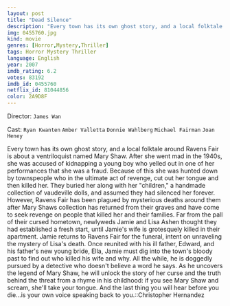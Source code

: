 ```yaml
---
layout: post
title: "Dead Silence"
description: "Every town has its own ghost story, and a local folktale around Ravens Fair is about a ventriloquist named Mary Shaw. After she went mad in the 1940s, she was accused of kidnapping a young boy who yelled out in one of her performances that she was a fraud. Because of this she was hunted down by townspeople who in the ultimate act of revenge, cut out her tongue and then killed her. They buried her along with her children, a handmade co.."
img: 0455760.jpg
kind: movie
genres: [Horror,Mystery,Thriller]
tags: Horror Mystery Thriller 
language: English
year: 2007
imdb_rating: 6.2
votes: 83192
imdb_id: 0455760
netflix_id: 81044856
color: 2A9D8F
---
```

Director: `James Wan`  

Cast: `Ryan Kwanten` `Amber Valletta` `Donnie Wahlberg` `Michael Fairman` `Joan Heney` 

Every town has its own ghost story, and a local folktale around Ravens Fair is about a ventriloquist named Mary Shaw. After she went mad in the 1940s, she was accused of kidnapping a young boy who yelled out in one of her performances that she was a fraud. Because of this she was hunted down by townspeople who in the ultimate act of revenge, cut out her tongue and then killed her. They buried her along with her "children," a handmade collection of vaudeville dolls, and assumed they had silenced her forever. However, Ravens Fair has been plagued by mysterious deaths around them after Mary Shaws collection has returned from their graves and have come to seek revenge on people that killed her and their families. Far from the pall of their cursed hometown, newlyweds Jamie and Lisa Ashen thought they had established a fresh start, until Jamie's wife is grotesquely killed in their apartment. Jamie returns to Ravens Fair for the funeral, intent on unraveling the mystery of Lisa's death. Once reunited with his ill father, Edward, and his father's new young bride, Ella, Jamie must dig into the town's bloody past to find out who killed his wife and why. All the while, he is doggedly pursued by a detective who doesn't believe a word he says. As he uncovers the legend of Mary Shaw, he will unlock the story of her curse and the truth behind the threat from a rhyme in his childhood: if you see Mary Shaw and scream, she'll take your tongue. And the last thing you will hear before you die...is your own voice speaking back to you.::Christopher Hernandez